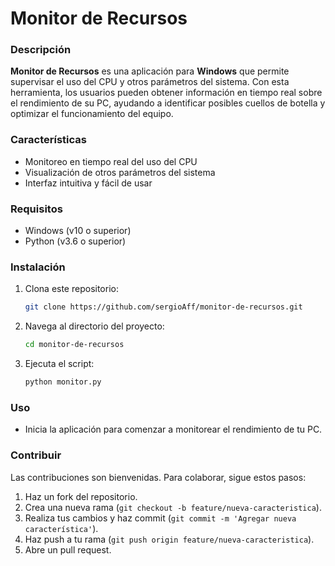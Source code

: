 # Monitor de Recursos

### Descripción
**Monitor de Recursos** es una aplicación para **Windows** que permite supervisar el uso del CPU y otros parámetros del sistema. Con esta herramienta, los usuarios pueden obtener información en tiempo real sobre el rendimiento de su PC, ayudando a identificar posibles cuellos de botella y optimizar el funcionamiento del equipo.

### Características
- Monitoreo en tiempo real del uso del CPU
- Visualización de otros parámetros del sistema
- Interfaz intuitiva y fácil de usar

### Requisitos
- Windows (v10 o superior)
- Python (v3.6 o superior)

### Instalación
1. Clona este repositorio:
    ```bash
    git clone https://github.com/sergioAff/monitor-de-recursos.git
    ```
2. Navega al directorio del proyecto:
    ```bash
    cd monitor-de-recursos
    ```
3. Ejecuta el script:
    ```bash
    python monitor.py
    ```

### Uso
- Inicia la aplicación para comenzar a monitorear el rendimiento de tu PC.

### Contribuir
Las contribuciones son bienvenidas. Para colaborar, sigue estos pasos:

1. Haz un fork del repositorio.
2. Crea una nueva rama (`git checkout -b feature/nueva-caracteristica`).
3. Realiza tus cambios y haz commit (`git commit -m 'Agregar nueva característica'`).
4. Haz push a tu rama (`git push origin feature/nueva-caracteristica`).
5. Abre un pull request.
